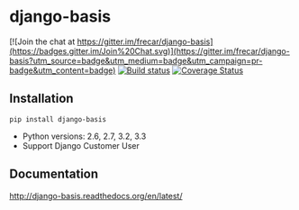 # django-basis

[![Join the chat at https://gitter.im/frecar/django-basis](https://badges.gitter.im/Join%20Chat.svg)](https://gitter.im/frecar/django-basis?utm_source=badge&utm_medium=badge&utm_campaign=pr-badge&utm_content=badge)
[![Build status](https://ci.frigg.io/badges/frecar/django-basis/)](https://ci.frigg.io/frecar/django-basis/last/)
[![Coverage Status](https://ci.frigg.io/badges/coverage/frecar/django-basis/)](https://ci.frigg.io/frecar/django-basis/last/)

## Installation
    pip install django-basis

 - Python versions: 2.6, 2.7, 3.2, 3.3
 - Support Django Customer User

## Documentation
http://django-basis.readthedocs.org/en/latest/
